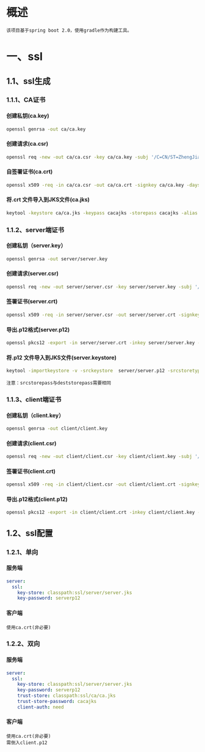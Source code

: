 # 概述
`该项目基于spring boot 2.0，使用gradle作为构建工具。`

# 一、ssl
## 1.1、ssl生成
### 1.1.1、CA证书

#### 创建私钥(ca.key)
```bash
openssl genrsa -out ca/ca.key
```
#### 创建请求(ca.csr)
```bash
openssl req -new -out ca/ca.csr -key ca/ca.key -subj '/C=CN/ST=ZhengJiang/L=WenZhou/O=SimilarSu CA Corp'
```
#### 自签署证书(ca.crt)
```bash
openssl x509 -req -in ca/ca.csr -out ca/ca.crt -signkey ca/ca.key -days 3650 -extensions v3_ca
```
#### 将.crt 文件导入到JKS文件(ca.jks)
```bash
keytool -keystore ca/ca.jks -keypass cacajks -storepass cacajks -alias ca -import -trustcacerts -file ca/ca.crt
```

### 1.1.2、server端证书

#### 创建私钥（server.key）
```bash
openssl genrsa -out server/server.key
```
#### 创建请求(server.csr)
```bash
openssl req -new -out server/server.csr -key server/server.key -subj '/C=CN/ST=Zhengjiang/L=WenZhou/O=SimilarSu Server Corp/OU=dev/CN=localhost'
```
#### 签署证书(server.crt)
```bash
openssl x509 -req -in server/server.csr -out server/server.crt -signkey server/server.key -CA ca/ca.crt -CAkey ca/ca.key -CAcreateserial -days 3650  -extensions v3_ca
```
#### 导出.p12格式(server.p12)
```bash
openssl pkcs12 -export -in server/server.crt -inkey server/server.key -out server/server.p12 -passout pass:serverp12
```
#### 将.p12 文件导入到JKS文件(server.keystore)
```bash
keytool -importkeystore -v -srckeystore  server/server.p12 -srcstoretype pkcs12 -srcstorepass serverp12 -destkeystore server/server.jks -deststoretype jks -deststorepass serverp12
```
`注意：srcstorepass与deststorepass需要相同`

### 1.1.3、client端证书

#### 创建私钥（client.key）
```bash
openssl genrsa -out client/client.key
```
#### 创建请求(client.csr)
```bash
openssl req -new -out client/client.csr -key client/client.key -subj '/C=CN/ST=Zhengjiang/L=WenZhou/O=SimilarSu Server Corp/OU=dev/CN=client'
```
#### 签署证书(client.crt)
```bash
openssl x509 -req -in client/client.csr -out client/client.crt -signkey client/client.key -CA ca/ca.crt -CAkey ca/ca.key -CAcreateserial -days 3650  -extensions v3_ca
```
#### 导出.p12格式(client.p12)
```bash
openssl pkcs12 -export -in client/client.crt -inkey client/client.key -out client/client.p12 -passout pass:clientp12
```
## 1.2、ssl配置
### 1.2.1、单向
#### 服务端
```yml
server:
  ssl:
    key-store: classpath:ssl/server/server.jks
    key-password: serverp12
```
#### 客户端
```
使用ca.crt(非必要)
```
### 1.2.2、双向
#### 服务端
```yml
server:
  ssl:
    key-store: classpath:ssl/server/server.jks
    key-password: serverp12
    trust-store: classpath:ssl/ca/ca.jks
    trust-store-password: cacajks
    client-auth: need
```
#### 客户端
```
使用ca.crt(非必要)
需倒入client.p12
```